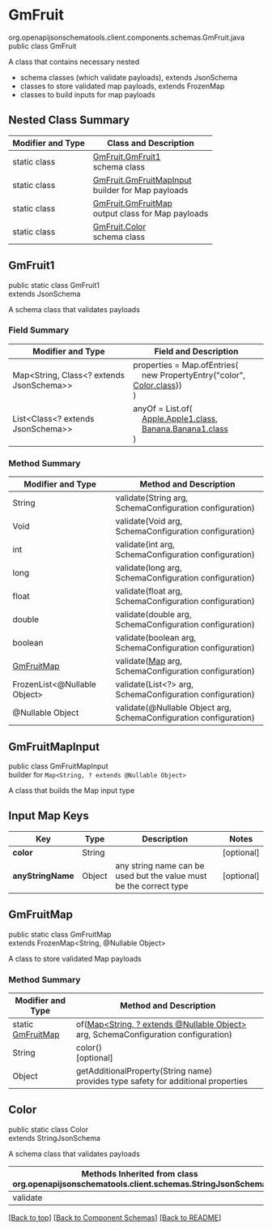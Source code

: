 # GmFruit
org.openapijsonschematools.client.components.schemas.GmFruit.java
public class GmFruit

A class that contains necessary nested
- schema classes (which validate payloads), extends JsonSchema
- classes to store validated map payloads, extends FrozenMap
- classes to build inputs for map payloads

## Nested Class Summary
| Modifier and Type | Class and Description |
| ----------------- | ---------------------- |
| static class | [GmFruit.GmFruit1](#gmfruit1)<br> schema class |
| static class | [GmFruit.GmFruitMapInput](#gmfruitmapinput)<br> builder for Map payloads |
| static class | [GmFruit.GmFruitMap](#gmfruitmap)<br> output class for Map payloads |
| static class | [GmFruit.Color](#color)<br> schema class |

## GmFruit1
public static class GmFruit1<br>
extends JsonSchema

A schema class that validates payloads

### Field Summary
| Modifier and Type | Field and Description |
| ----------------- | ---------------------- |
| Map<String, Class<? extends JsonSchema>> | properties = Map.ofEntries(<br>&nbsp;&nbsp;&nbsp;&nbsp;new PropertyEntry("color", [Color.class](#color)))<br>)<br> |
| List<Class<? extends JsonSchema>> | anyOf = List.of(<br>&nbsp;&nbsp;&nbsp;&nbsp;[Apple.Apple1.class](../../components/schemas/Apple.md#apple1),<br>&nbsp;&nbsp;&nbsp;&nbsp;[Banana.Banana1.class](../../components/schemas/Banana.md#banana1)<br>)<br> |

### Method Summary
| Modifier and Type | Method and Description |
| ----------------- | ---------------------- |
| String | validate(String arg, SchemaConfiguration configuration) |
| Void | validate(Void arg, SchemaConfiguration configuration) |
| int | validate(int arg, SchemaConfiguration configuration) |
| long | validate(long arg, SchemaConfiguration configuration) |
| float | validate(float arg, SchemaConfiguration configuration) |
| double | validate(double arg, SchemaConfiguration configuration) |
| boolean | validate(boolean arg, SchemaConfiguration configuration) |
| [GmFruitMap](#gmfruitmap) | validate([Map<?, ?>](#gmfruitmapinput) arg, SchemaConfiguration configuration) |
| FrozenList<@Nullable Object> | validate(List<?> arg, SchemaConfiguration configuration) |
| @Nullable Object | validate(@Nullable Object arg, SchemaConfiguration configuration) |
## GmFruitMapInput
public class GmFruitMapInput<br>
builder for `Map<String, ? extends @Nullable Object>`

A class that builds the Map input type

## Input Map Keys
| Key | Type |  Description | Notes |
| --- | ---- | ------------ | ----- |
| **color** | String |  | [optional] |
| **anyStringName** | Object | any string name can be used but the value must be the correct type | [optional] |

## GmFruitMap
public static class GmFruitMap<br>
extends FrozenMap<String, @Nullable Object>

A class to store validated Map payloads

### Method Summary
| Modifier and Type | Method and Description |
| ----------------- | ---------------------- |
| static [GmFruitMap](#gmfruitmap) | of([Map<String, ? extends @Nullable Object>](#gmfruitmapinput) arg, SchemaConfiguration configuration) |
| String | color()<br>[optional] |
| Object | getAdditionalProperty(String name)<br>provides type safety for additional properties |

## Color
public static class Color<br>
extends StringJsonSchema

A schema class that validates payloads

| Methods Inherited from class org.openapijsonschematools.client.schemas.StringJsonSchema |
| ------------------------------------------------------------------ |
| validate                                                           |

[[Back to top]](#top) [[Back to Component Schemas]](../../../README.md#Component-Schemas) [[Back to README]](../../../README.md)
